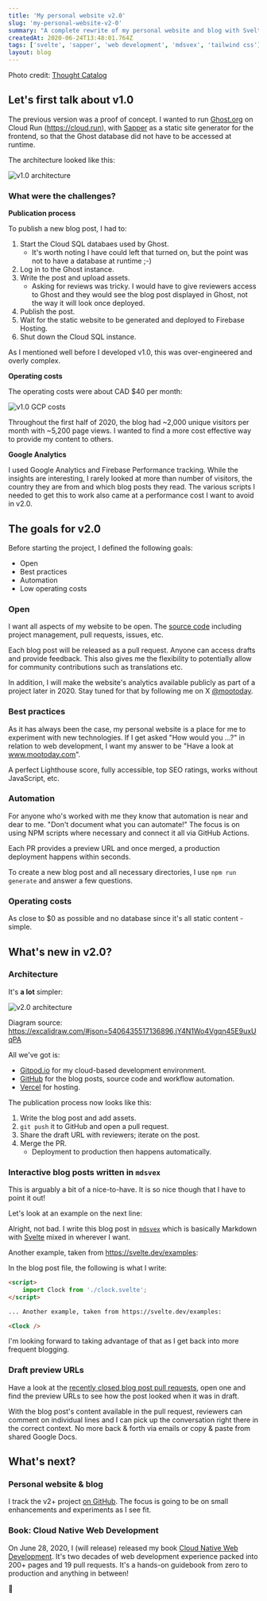 ```yaml
---
title: 'My personal website v2.0'
slug: 'my-personal-website-v2-0'
summary: "A complete rewrite of my personal website and blog with Svelte, Sapper, mdsvex and Tailwind CSS. Blog posts can be reviewed on a preview URL and discussed in a pull request. The site follows best practices; accessibility (a11y), top Lighthouse score, Google's web vitals, and SEO."
createdAt: 2020-06-24T13:48:01.764Z
tags: ['svelte', 'sapper', 'web development', 'mdsvex', 'tailwind css']
layout: blog
---
```


<script>
  import Clock from "./clock.svelte";
  import Timer from "./timer.svelte";

  const assetsBasePath = `blog/${slug}`;
</script>

Photo credit: [Thought Catalog](https://unsplash.com/@thoughtcatalog?utm_source=unsplash&utm_medium=referral&utm_content=creditCopyText)

## Let's first talk about v1.0

The previous version was a proof of concept. I wanted to run
[Ghost.org](https://ghost.org/) on Cloud Run (https://cloud.run), with [Sapper](https://sapper.svelte.dev)
as a static site generator for the frontend, so that the Ghost database did not have to be accessed
at runtime.

The architecture looked like this:

![v1.0 architecture]({assetsBasePath}/1.jpg)

### What were the challenges?

**Publication process**

To publish a new blog post, I had to:

1. Start the Cloud SQL databaes used by Ghost.
   - It's worth noting I have could left that turned on, but the point was not to have a database at runtime ;-)
1. Log in to the Ghost instance.
1. Write the post and upload assets.
   - Asking for reviews was tricky. I would have to give reviewers access to Ghost and they would see
     the blog post displayed in Ghost, not the way it will look once deployed.
1. Publish the post.
1. Wait for the static website to be generated and deployed to Firebase Hosting.
1. Shut down the Cloud SQL instance.

As I mentioned well before I developed v1.0, this was over-engineered and overly complex.

**Operating costs**

The operating costs were about CAD $40 per month:

![v1.0 GCP costs]({assetsBasePath}/2.jpg)

Throughout the first half of 2020, the blog had ~2,000 unique visitors per month with ~5,200 page views.
I wanted to find a more cost effective way to provide my content to others.

**Google Analytics**

I used Google Analytics and Firebase Performance tracking. While the insights are interesting, I rarely
looked at more than number of visitors, the country they are from and which blog posts they read. The various
scripts I needed to get this to work also came at a performance cost I want to avoid in v2.0.

## The goals for v2.0

Before starting the project, I defined the following goals:

- Open
- Best practices
- Automation
- Low operating costs

### Open

I want all aspects of my website to be open. The [source code](https://github.com/mootoday/www-mootoday-com)
including project management, pull requests, issues, etc.

Each blog post will be released as a pull request. Anyone can access drafts and provide feedback. This also
gives me the flexibility to potentially allow for community contributions such as translations etc.

In addition, I will make the website's analytics available publicly as part of a project later in 2020. Stay
tuned for that by following me on X [@mootoday](https://www.x.com/mootoday).

### Best practices

As it has always been the case, my personal website is a place for me to experiment with new technologies.
If I get asked "How would you ...?" in relation to web development, I want my answer to be "Have a look at
www.mootoday.com".

A perfect Lighthouse score, fully accessible, top SEO ratings, works without JavaScript, etc.

### Automation

For anyone who's worked with me they know that automation is near and dear to me. "Don't document what you can automate!"
The focus is on using NPM scripts where necessary and connect it all via GitHub Actions.

Each PR provides a preview URL and once merged, a production deployment happens within seconds.

To create a new blog post and all necessary directories, I use `npm run generate` and answer a few questions.

### Operating costs

As close to $0 as possible and no database since it's all static content - simple.

## What's new in v2.0?

### Architecture

It's **a lot** simpler:

![v2.0 architecture]({assetsBasePath}/3.jpg)

Diagram source: https://excalidraw.com/#json=5406435517136896,jY4N1Wo4Vgqn45E9uxUqPA

All we've got is:

- [Gitpod.io](https://gitpod.io/) for my cloud-based development environment.
- [GitHub](https://github.com/mootoday/www-mootoday-com) for the blog posts, source code and workflow automation.
- [Vercel](https://vercel.com/) for hosting.

The publication process now looks like this:

1. Write the blog post and add assets.
1. `git push` it to GitHub and open a pull request.
1. Share the draft URL with reviewers; iterate on the post.
1. Merge the PR.
   - Deployment to production then happens automatically.

### Interactive blog posts written in `mdsvex`

This is arguably a bit of a nice-to-have. It is so nice though that I have to point it out!

Let's look at an example on the next line:

<Timer />

Alright, not bad. I write this blog post in [`mdsvex`](https://mdsvex.com/) which is basically Markdown
with [Svelte](https://svelte.dev/) mixed in wherever I want.

Another example, taken from https://svelte.dev/examples:

<Clock />

In the blog post file, the following is what I write:

```html
<script>
	import Clock from './clock.svelte';
</script>

... Another example, taken from https://svelte.dev/examples:

<Clock />
```

I'm looking forward to taking advantage of that as I get back into more frequent blogging.

### Draft preview URLs

Have a look at the [recently closed blog post pull requests](https://github.com/mootoday/www-mootoday-com/pulls?q=is%3Apr+is%3Aclosed+label%3A%22blog+post%22),
open one and find the preview URLs to see how the post looked when it was in draft.

With the blog post's content available in the pull request, reviewers can comment on individual lines
and I can pick up the conversation right there in the correct context. No more back & forth via emails or
copy & paste from shared Google Docs.

## What's next?

### Personal website & blog

I track the v2+ project [on GitHub](https://github.com/mootoday/www-mootoday-com/projects/2). The focus
is going to be on small enhancements and experiments as I see fit.

### Book: Cloud Native Web Development

On June 28, 2020, I (will release) released my book [Cloud Native Web Development](https://www.gum.co/cloud-native-web-development).
It's two decades of web development experience packed into 200+ pages and 19 pull requests. It's a hands-on
guidebook from zero to production and anything in between!

👋
